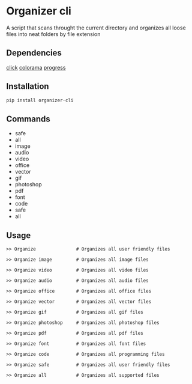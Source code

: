 # Organizer cli
A script that scans throught the current directory and organizes all loose files into neat folders by file extension

## Dependencies
[click](https://pypi.org/project/click8/)
[colorama](https://pypi.org/project/colorama/)
[progress](https://pypi.org/project/progress/)

## Installation
```python
pip install organizer-cli
```

## Commands

* safe
* all
* image
* audio
* video
* office
* vector
* gif
* photoshop
* pdf
* font
* code
* safe
* all


## Usage 
```text
>> Organize               # Organizes all user friendly files
```
```text
>> Organize image         # Organizes all image files
```
```text
>> Organize video         # Organizes all video files
```
```text
>> Organize audio         # Organizes all audio files
```
```text
>> Organize office        # Organizes all office files
```
```text
>> Organize vector        # Organizes all vector files
```
```text
>> Organize gif           # Organizes all gif files
```
```text
>> Organize photoshop     # Organizes all photoshop files
```
```text
>> Organize pdf           # Organizes all pdf files
```
```text
>> Organize font          # Organizes all font files
```
```text
>> Organize code          # Organizes all programming files
```
```text
>> Organize safe          # Organizes all user friendly files
```
```text
>> Organize all           # Organizes all supported files
```
